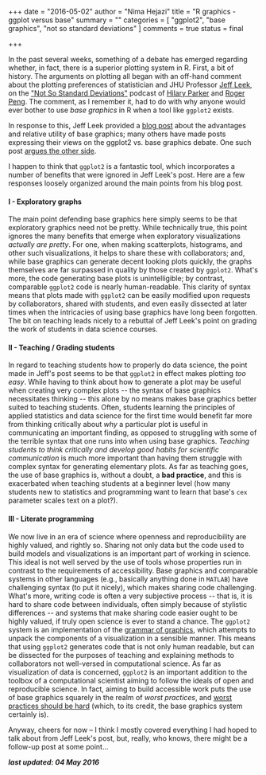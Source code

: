 +++
date = "2016-05-02"
author = "Nima Hejazi"
title = "R graphics - ggplot versus base"
summary = ""
categories = [ "ggplot2", "base graphics", "not so standard deviations" ]
comments = true
status = final

+++

In the past several weeks, something of a debate has emerged regarding whether,
in fact, there is a superior plotting system in R. First, a bit of history. The
arguments on plotting all began with an off-hand comment about the plotting
preferences of statistician and JHU Professor [Jeff Leek](http://jtleek.com/),
on the ["Not So Standard Deviations"](https://soundcloud.com/nssd-podcast)
podcast of [Hilary Parker](https://twitter.com/hspter/) and [Roger
Peng](http://www.biostat.jhsph.edu/~rpeng/). The comment, as I remember it, had
to do with why anyone would ever bother to use _base graphics_ in R when a tool
like `ggplot2` exists.

In response to this, Jeff Leek provided a [blog
post](http://simplystatistics.org/2016/02/11/why-i-dont-use-ggplot2/) about the
advantages and relative utility of base graphics; many others have made posts
expressing their views on the ggplot2 vs. base graphics debate. One such post
[argues the other side](http://varianceexplained.org/r/why-I-use-ggplot2/).

I happen to think that `ggplot2` is a fantastic tool, which incorporates a
number of benefits that were ignored in Jeff Leek's post. Here are a few
responses loosely organized around the main points from his blog post.

#### I - Exploratory graphs

The main point defending base graphics here simply seems to be that exploratory
graphics need not be pretty. While technically true, this point ignores the many
benefits that emerge when exploratory visualizations _actually are pretty_. For
one, when making scatterplots, histograms, and other such visualizations, it
helps to share these with collaborators; and, while base graphics can generate
decent looking plots quickly, the graphs themselves are far surpassed in quality
by those created by `ggplot2`. What's more, the code generating base plots is
unintelligible; by contrast, comparable `ggplot2` code is nearly human-readable.
This clarity of syntax means that plots made with `ggplot2` can be easily
modified upon requests by collaborators, shared with students, and even easily
dissected at later times when the intricacies of using base graphics have long
been forgotten. The bit on teaching leads nicely to a rebuttal of Jeff Leek's
point on grading the work of students in data science courses.

#### II - Teaching / Grading students

In regard to teaching students how to properly do data science, the point made
in Jeff's post seems to be that `ggplot2` in effect makes plotting _too easy_.
While having to think about how to generate a plot may be useful when creating
very complex plots -- the syntax of base graphics necessitates thinking -- this
alone by no means makes base graphics better suited to teaching students. Often,
students learning the principles of applied statistics and data science for the
first time would benefit far more from thinking critically about _why_ a
particular plot is useful in communicating an important finding, as opposed to
struggling with some of the terrible syntax that one runs into when using base
graphics. _Teaching students to think critically and develop good habits for
scientific communication_ is much more important than having them struggle with
complex syntax for generating elementary plots. As far as teaching goes, the use
of base graphics is, without a doubt, a __bad practice__, and this is
exacerbated when teaching students at a beginner level (how many students new
to statistics and programming want to learn that base's `cex` parameter scales
text on a plot?).

#### III - Literate programming

We now live in an era of science where openness and reproducibility are highly
valued, and rightly so. Sharing not only data but the code used to build models
and visualizations is an important part of working in science. This ideal is not
well served by the use of tools whose properties run in contrast to the
requirements of accessibility. Base graphics and comparable systems in other
languages (e.g., basically anything done in `MATLAB`) have challenging syntax
(to put it nicely), which makes sharing code challenging. What's more, writing
code is often a very subjective process -- that is, it is hard to share code
between individuals, often simply because of stylistic differences -- and
systems that make sharing code easier ought to be highly valued, if truly open
science is ever to stand a chance. The `ggplot2` system is an implementation of
the [grammar of graphics](http://vita.had.co.nz/papers/layered-grammar.html),
which attempts to unpack the components of a visualization in a sensible manner.
This means that using `ggplot2` generates code that is not only human readable,
but can be dissected for the purposes of teaching and explaining methods to
collaborators not well-versed in computational science. As far as visualization
of data is concerned, `ggplot2` is an important addition to the toolbox of a
computational scientist aiming to follow the ideals of open and reproducible
science. In fact, aiming to build accessible work puts the use of base graphics
squarely in the realm of _worst practices_, and [worst practices should be
hard](http://www.haskellforall.com/2016/04/worst-practices-should-be-hard.html)
(which, to its credit, the base graphics system certainly is).

Anyway, cheers for now – I think I mostly covered everything I had hoped to talk
about from Jeff Leek's post, but, really, who knows, there might be a follow-up
post at some point...

**_last updated: 04 May 2016_**
